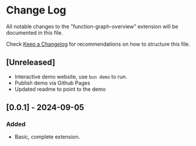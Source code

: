 # Change Log

All notable changes to the "function-graph-overview" extension will be documented in this file.

Check [Keep a Changelog](http://keepachangelog.com/) for recommendations on how to structure this file.

## [Unreleased]

- Interactive demo website, use `bun demo` to run.
- Publish demo via Github Pages
- Updated readme to point to the demo

## [0.0.1] - 2024-09-05

### Added

- Basic, complete extension.
